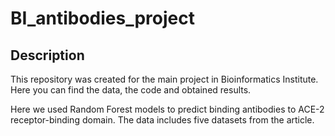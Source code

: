 # BI_antibodies_project

## Description

This repository was created for the main project in Bioinformatics Institute. Here you can find the data, the code and obtained results.

Here we used Random Forest models to predict binding antibodies to ACE-2 receptor-binding domain. The data includes five datasets from the article.